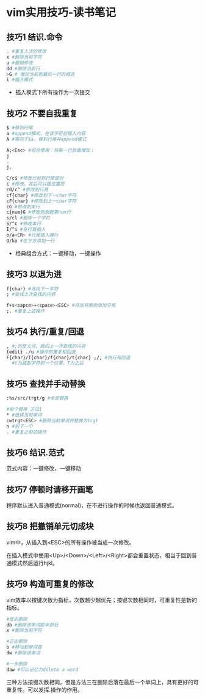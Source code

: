 # vim实用技巧-读书笔记

## 技巧1 结识.命令

```bash
. #重复上次的修改
x #删除当前字符
u #撤销修改
dd #删除当前行
>G # 增加当前到最后一行的缩进
i #插入模式
```

* 插入模式下所有操作为一次提交

## 技巧2 不要自我重复

```bash
$ #移到行尾
a #append模式，在该字符后插入内容
A #等同于$a，移到行尾并append模式

A;<Esc> #组合使用：将每一行后面增加；
j
.
j.

C/c$ #修改光标到行尾部分
c #修改，其后可以跟位置符
c0/c^ #修改到行首
cf{char} #修改到下一char字符
cF{char} #修改到上一char字符
cG #修改到末行
c{num}G #修改到倒数第num行
s/cl #删除一个字符
S/^c #修改本行
I/^i #在行首插入
o/a<CR> #行尾插入换行
O/ko #在下方添加一行
```

* 经典组合方式：一键移动，一键操作

## 技巧3 以退为进

```bash
f{char} #寻找下一字符
; #查找上次查找的内容

f+s<sapce>+<space><ESC> #将加号两侧添加空格
;. #重复上述操作
```

## 技巧4 执行/重复/回退

```bash
, #;的反义词，跳回上一次查找的内容
{edit} ./u #操作的重复和回退
F{char}/T{char}/f{char}/t{char} ;/, #执行和回退
  #t为跳到字符前一个位置，T为之后
```

## 技巧5 查找并手动替换

```bash
:%s/src/trgt/g #全部替换

#单个替换 方法1
* #选择当前单词
cwtrgt<ESC> #删除当前单词并替换为trgt
n #到下一个
. #重复之前的操作
```

## 技巧6 结识.范式

范式内容：一键修改，一键移动

## 技巧7 停顿时请移开画笔

程序默认进入普通模式(normal)，在不进行操作的时候也返回普通模式。

## 技巧8 把撤销单元切成块

vim中，从插入到\<ESC>的所有操作被当成一次修改。

在插入模式中使用\<Up>/\<Down>/\<Left>/\<Right>都会重置状态，相当于回到普通模式然后运行hjkl。

## 技巧9 构造可重复的修改

vim效率以按键次数为指标，次数越少越优先；按键次数相同时，可重复性是新的指标。

```bash
#反向删除
db #删除该单词前半部分
x #删除当前字符

#正向删除
b #移动到单词首
dw #删除该单词

#一步删除
daw #可以记忆为delete a word
```

三种方法按键次数相同，但是方法三在删除后落在最后一个单词上，具有更好的可重复性。可以发挥.操作的作用。
